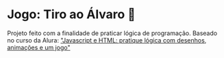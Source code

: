 <h1 text-align="center">Jogo: Tiro ao Álvaro 🎯</h1>

<p>Projeto feito com a finalidade de praticar lógica de programação. Baseado no curso da Alura: <a href="https://cursos.alura.com.br/course/logica-programacao-pratica-com-desenho-animacoes-em-jogo">"Javascript e HTML: pratique lógica com desenhos, animações e um jogo"</a></p>